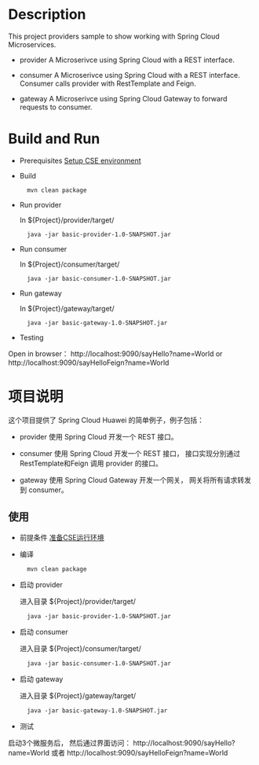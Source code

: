 # Description
This project providers sample to show working with Spring Cloud Microservices. 

* provider
A Microserivce using Spring Cloud with a REST interface.

* consumer
A Microserivce using Spring Cloud with a REST interface. Consumer calls provider with RestTemplate and Feign.
* gateway
A Microserivce using Spring Cloud Gateway to forward requests to consumer.

# Build and Run

* Prerequisites
[Setup CSE environment](../CSE-ENV.md)

* Build

        mvn clean package

* Run provider

  In ${Project}/provider/target/
  
        java -jar basic-provider-1.0-SNAPSHOT.jar

* Run consumer

  In ${Project}/consumer/target/

        java -jar basic-consumer-1.0-SNAPSHOT.jar
                
* Run gateway

  In ${Project}/gateway/target/

        java -jar basic-gateway-1.0-SNAPSHOT.jar

* Testing

Open in browser： http://localhost:9090/sayHello?name=World or http://localhost:9090/sayHelloFeign?name=World
# 项目说明

这个项目提供了 Spring Cloud Huawei 的简单例子，例子包括：

* provider
使用 Spring Cloud 开发一个 REST 接口。

* consumer
使用 Spring Cloud 开发一个 REST 接口， 接口实现分別通过 RestTemplate和Feign 调用 provider 的接口。

* gateway
使用 Spring Cloud Gateway 开发一个网关， 网关将所有请求转发到 consumer。 

## 使用

* 前提条件
[准备CSE运行环境](../CSE-ENV_CN.md)

* 编译

        mvn clean package

* 启动 provider

  进入目录 ${Project}/provider/target/
  
        java -jar basic-provider-1.0-SNAPSHOT.jar

* 启动 consumer

  进入目录 ${Project}/consumer/target/

        java -jar basic-consumer-1.0-SNAPSHOT.jar

* 启动 gateway

  进入目录 ${Project}/gateway/target/

        java -jar basic-gateway-1.0-SNAPSHOT.jar

* 测试

启动3个微服务后， 然后通过界面访问： http://localhost:9090/sayHello?name=World 或者 http://localhost:9090/sayHelloFeign?name=World
